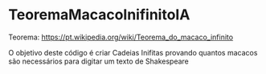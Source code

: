 # TeoremaMacacoInifinitoIA
Teorema: https://pt.wikipedia.org/wiki/Teorema_do_macaco_infinito 

O objetivo deste código é criar Cadeias Inifitas provando quantos macacos são necessários para digitar um texto de Shakespeare
